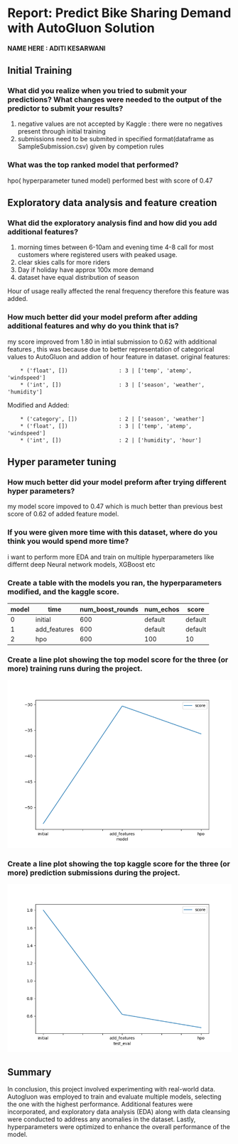 # Report: Predict Bike Sharing Demand with AutoGluon Solution
#### NAME HERE : ADITI KESARWANI

## Initial Training
### What did you realize when you tried to submit your predictions? What changes were needed to the output of the predictor to submit your results?
 1) negative values are not accepted by Kaggle : there were no negatives present through initial training
 2) submissions need to be submited in specified format(dataframe as SampleSubmission.csv) given by competion rules

### What was the top ranked model that performed?
  hpo( hyperparameter tuned model) performed best with score of 0.47
  

## Exploratory data analysis and feature creation
### What did the exploratory analysis find and how did you add additional features?
1) morning times between 6-10am and evening time 4-8 call for most customers where registered users with peaked usage.
2) clear skies calls for more riders 
3) Day if holiday have approx 100x more demand
4) dataset have equal distribution of season

Hour of usage really affected the renal frequency therefore this feature was added.

       

### How much better did your model preform after adding additional features and why do you think that is?
 
 my score improved from 1.80 in intial submission to 0.62 with additional features , this was because due to better representation of categorical values to AutoGluon and addion of hour feature in dataset.
 original features:
 
 		* ('float', [])                : 3 | ['temp', 'atemp', 'windspeed']
		* ('int', [])                  : 3 | ['season', 'weather', 'humidity']
 Modified and Added:

		* ('category', [])             : 2 | ['season', 'weather']
		* ('float', [])                : 3 | ['temp', 'atemp', 'windspeed']
		* ('int', [])                  : 2 | ['humidity', 'hour']


## Hyper parameter tuning
### How much better did your model preform after trying different hyper parameters?
my model score impoved to 0.47 which is much better than previous best score of 0.62 of added feature model.

### If you were given more time with this dataset, where do you think you would spend more time?
i want to perform more EDA and train on multiple hyperparameters like differnt deep Neural network models, XGBoost etc

### Create a table with the models you ran, the hyperparameters modified, and the kaggle score.

|model|	time|	num_boost_rounds|	num_echos|	score|
|--|--|--|--|--
|0	|initial	|600	|default	|default	|1.80|
|1	|add_features|	600	|default	|default	|0.62|
|2	|hpo|	600|	100|	10|	0.47|


### Create a line plot showing the top model score for the three (or more) training runs during the project.



![model_train_score.png](img/model_train_score.png)

### Create a line plot showing the top kaggle score for the three (or more) prediction submissions during the project.



![model_test_score.png](img/model_test_score.png)

## Summary
In conclusion, this project involved experimenting with real-world data. Autogluon was employed to train and evaluate multiple models, selecting the one with the highest performance. Additional features were incorporated, and exploratory data analysis (EDA) along with data cleansing were conducted to address any anomalies in the dataset. Lastly, hyperparameters were optimized to enhance the overall performance of the model.

